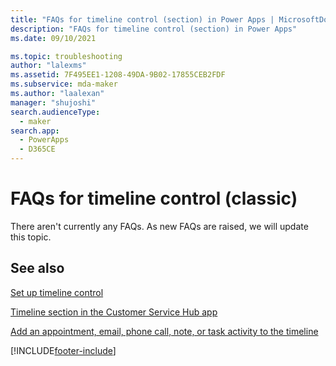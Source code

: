 ```yaml
---
title: "FAQs for timeline control (section) in Power Apps | MicrosoftDocs"
description: "FAQs for timeline control (section) in Power Apps"
ms.date: 09/10/2021

ms.topic: troubleshooting
author: "lalexms"
ms.assetid: 7F495EE1-1208-49DA-9B02-17855CEB2FDF
ms.subservice: mda-maker
ms.author: "laalexan"
manager: "shujoshi"
search.audienceType: 
  - maker
search.app: 
  - PowerApps
  - D365CE
---
```


# FAQs for timeline control (classic)



There aren't currently any FAQs. As new FAQs are raised, we will update this topic.


## See also

[Set up timeline control](set-up-timeline-control.md)

[Timeline section in the Customer Service Hub app](/dynamics365/customer-service/customer-service-hub-user-guide-basics#timeline)

[Add an appointment, email, phone call, note, or task activity to the timeline](../../user/add-activities.md)


[!INCLUDE[footer-include](../../includes/footer-banner.md)]
